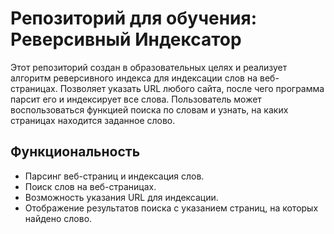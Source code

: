 # Репозиторий для обучения: Реверсивный Индексатор

Этот репозиторий создан в образовательных целях и реализует алгоритм реверсивного индекса для индексации слов на веб-страницах. Позволяет указать URL любого сайта, после чего программа парсит его и индексирует все слова. Пользователь может воспользоваться функцией поиска по словам и узнать, на каких страницах находится заданное слово.

## Функциональность

- Парсинг веб-страниц и индексация слов.
- Поиск слов на веб-страницах.
- Возможность указания URL для индексации.
- Отображение результатов поиска с указанием страниц, на которых найдено слово.

